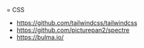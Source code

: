 = CSS

* https://github.com/tailwindcss/tailwindcss
* https://github.com/picturepan2/spectre
* https://bulma.io/
